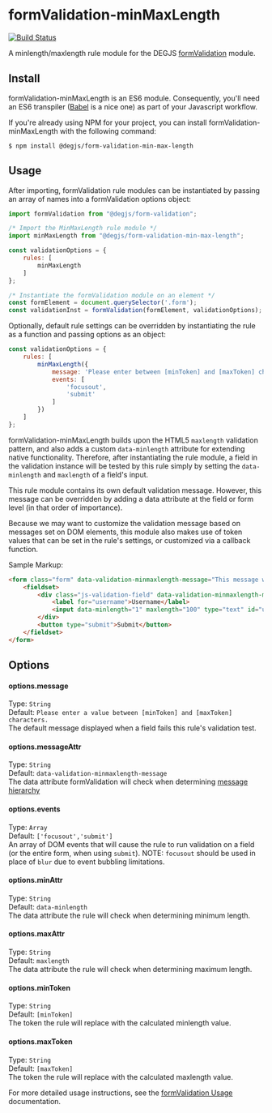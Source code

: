 # formValidation-minMaxLength
[![Build Status](https://travis-ci.com/DEGJS/formValidation-minMaxLength.svg?branch=master)](https://travis-ci.com/DEGJS/formValidation-minMaxLength)

A minlength/maxlength rule module for the DEGJS [formValidation](https://github.com/DEGJS/formValidation) module.


## Install
formValidation-minMaxLength is an ES6 module. Consequently, you'll need an ES6 transpiler ([Babel](https://babeljs.io) is a nice one) as part of your Javascript workflow.

If you're already using NPM for your project, you can install formValidation-minMaxLength with the following command:

```
$ npm install @degjs/form-validation-min-max-length
```

## Usage
After importing, formValidation rule modules can be instantiated by passing an array of names into a formValidation options object:

```js
import formValidation from "@degjs/form-validation";

/* Import the MinMaxLength rule module */
import minMaxLength from "@degjs/form-validation-min-max-length";

const validationOptions = {
    rules: [
        minMaxLength
    ]
};

/* Instantiate the formValidation module on an element */
const formElement = document.querySelector('.form');
const validationInst = formValidation(formElement, validationOptions);
```

Optionally, default rule settings can be overridden by instantiating the rule as a function and passing options as an object: 
```js
const validationOptions = {
    rules: [
        minMaxLength({
            message: 'Please enter between [minToken] and [maxToken] characters.',
            events: [
                'focusout',
                'submit'
            ]
        })
    ]
};
```

formValidation-minMaxLength builds upon the HTML5 `maxlength` validation pattern, and also adds a custom `data-minlength` attribute for extending native functionality. Therefore, after instantiating the rule module, a field in the validation instance will be tested by this rule simply by setting the `data-minlength` and `maxlength` of a field's input.

This rule module contains its own default validation message. However, this message can be overridden by adding a data attribute at the field or form level (in that order of importance).

Because we may want to customize the validation message based on messages set on DOM elements, this module also makes use of token values that can be set in the rule's settings, or customized via a callback function.

Sample Markup:
```html
<form class="form" data-validation-minmaxlength-message="This message will override the default rule message, and only use [minToken].">
    <fieldset>
        <div class="js-validation-field" data-validation-minmaxlength-message="This message will override both the default rule message and the form element message, and only use [maxToken].">
            <label for="username">Username</label>
            <input data-minlength="1" maxlength="100" type="text" id="username" name="username">
        </div>
        <button type="submit">Submit</button>
    </fieldset>
</form>
```


## Options

#### options.message
Type: `String`  
Default: `Please enter a value between [minToken] and [maxToken] characters.`  
The default message displayed when a field fails this rule's validation test.

#### options.messageAttr
Type: `String`  
Default: `data-validation-minmaxlength-message`  
The data attribute formValidation will check when determining [message hierarchy](https://github.com/DEGJS/formValidation#configuring-error-messages)

#### options.events
Type: `Array`  
Default: `['focusout','submit']`  
An array of DOM events that will cause the rule to run validation on a field (or the entire form, when using `submit`). NOTE: `focusout` should be used in place of `blur` due to event bubbling limitations.

#### options.minAttr
Type: `String`  
Default: `data-minlength`  
The data attribute the rule will check when determining minimum length.

#### options.maxAttr
Type: `String`  
Default: `maxlength`  
The data attribute the rule will check when determining maximum length.

#### options.minToken
Type: `String`  
Default: `[minToken]`  
The token the rule will replace with the calculated minlength value.

#### options.maxToken
Type: `String`  
Default: `[maxToken]`  
The token the rule will replace with the calculated maxlength value.

For more detailed usage instructions, see the [formValidation Usage](https://github.com/DEGJS/formValidation#usage) documentation.
